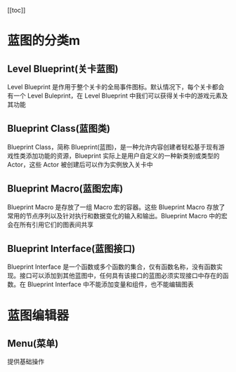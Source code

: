[[toc]]

# 蓝图的分类m
## Level Blueprint(关卡蓝图)
Level Blueprint 是作用于整个关卡的全局事件图标。默认情况下，每个关卡都会有一个 Level Buleprint，在 Level Blueprint 中我们可以获得关卡中的游戏元素及其功能
## Blueprint Class(蓝图类)
Blueprint Class，简称 Blueprint(蓝图)，是一种允许内容创建者轻松基于现有游戏性类添加功能的资源，Blueprint 实际上是用户自定义的一种新类别或类型的 Actor，这些 Actor 被创建后可以作为实例放入关卡中
## Blueprint Macro(蓝图宏库)
Blueprint Macro 是存放了一组 Macro 宏的容器。这些 Blueprint Macro 存放了常用的节点序列以及针对执行和数据变化的输入和输出。Blueprint Macro 中的宏会在所有引用它们的图表间共享
## Blueprint Interface(蓝图接口)
Blueprint Interface 是一个函数或多个函数的集合，仅有函数名称，没有函数实现。接口可以添加到其他蓝图中，任何具有该接口的蓝图必须实现接口中存在的函数。在 Blueprint Interface 中不能添加变量和组件，也不能编辑图表

# 蓝图编辑器
## Menu(菜单)
提供基础操作